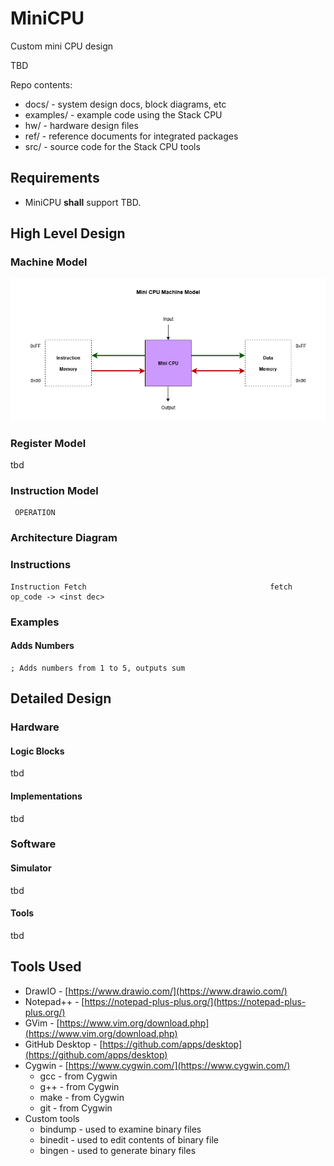 # MiniCPU
Custom mini CPU design

TBD

Repo contents:

* docs/          - system design docs, block diagrams, etc
* examples/      - example code using the Stack CPU
* hw/            - hardware design files
* ref/           - reference documents for integrated packages
* src/           - source code for the Stack CPU tools


## Requirements

* MiniCPU **shall** support TBD.


## High Level Design

### Machine Model

![model](https://github.com/dervish77/MiniCPU/blob/main/docs/MiniCPU-Machine-Model.png?raw=true)

### Register Model 

tbd

### Instruction Model

```
 OPERATION
```

### Architecture Diagram

### Instructions

```
Instruction Fetch                                         fetch op_code -> <inst dec>
```

### Examples

#### Adds Numbers

```
; Adds numbers from 1 to 5, outputs sum
```


## Detailed Design

### Hardware

#### Logic Blocks

tbd

#### Implementations

tbd

### Software

#### Simulator

tbd

#### Tools

tbd


## Tools Used

* DrawIO - [https://www.drawio.com/](https://www.drawio.com/)
* Notepad++ - [https://notepad-plus-plus.org/](https://notepad-plus-plus.org/)
* GVim - [https://www.vim.org/download.php](https://www.vim.org/download.php)
* GitHub Desktop - [https://github.com/apps/desktop](https://github.com/apps/desktop)
* Cygwin - [https://www.cygwin.com/](https://www.cygwin.com/)
  * gcc - from Cygwin
  * g++ - from Cygwin
  * make - from Cygwin
  * git - from Cygwin
* Custom tools
  * bindump - used to examine binary files
  * binedit - used to edit contents of binary file
  * bingen - used to generate binary files

